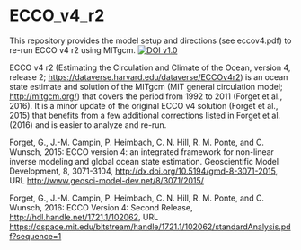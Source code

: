 # ECCO_v4_r2
This repository provides the model setup and directions (see eccov4.pdf) to re-run ECCO v4 r2 using MITgcm.
[![DOI v1.0](https://zenodo.org/badge/76184688.svg)](https://zenodo.org/badge/latestdoi/76184688)

ECCO v4 r2 (Estimating the Circulation and Climate of the Ocean, version 4, release 2; 
https://dataverse.harvard.edu/dataverse/ECCOv4r2) is an ocean state estimate and solution 
of the MITgcm (MIT general circulation model; http://mitgcm.org/) that covers the period 
from 1992 to 2011 (Forget et al., 2016). It is a minor update of the original ECCO v4 
solution (Forget et al., 2015) that benefits from a few additional corrections listed 
in Forget et al. (2016) and is easier to analyze and re-run. 

Forget, G., J.-M. Campin, P. Heimbach, C. N. Hill, R. M. Ponte, and C. Wunsch, 2015: ECCO version 4: an integrated framework for non-linear inverse modeling and global ocean state estimation. Geoscientific Model Development, 8, 3071-3104, http://dx.doi.org/10.5194/gmd-8-3071-2015, URL http://www.geosci-model-dev.net/8/3071/2015/

Forget, G., J.-M. Campin, P. Heimbach, C. N. Hill, R. M. Ponte, and C. Wunsch, 2016: ECCO Version 4: Second Release, http://hdl.handle.net/1721.1/102062, URL https://dspace.mit.edu/bitstream/handle/1721.1/102062/standardAnalysis.pdf?sequence=1

